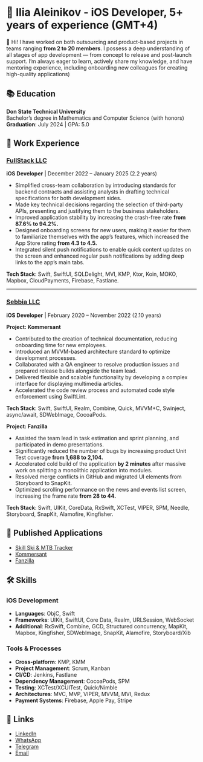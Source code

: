 #  Ilia Aleinikov - iOS Developer, 5+ years of experience (GMT+4)

👋 Hi! I have worked on both outsourcing and product-based projects in teams ranging **from 2 to 20 members**. I possess a deep understanding of all stages of app development — from concept to release and post-launch support. I’m always eager to learn, actively share my knowledge, and have mentoring experience, including onboarding new colleagues for creating high-quality applications)

## 📚 Education

**Don State Technical University**  
Bachelor’s degree in Mathematics and Computer Science (with honors)  
**Graduation**: July 2024 | GPA: 5.0  

## 💼 Work Experience

### [FullStack LLC](#)  
**iOS Developer** | December 2022 – January 2025 (2.2 years)
- Simplified cross-team collaboration by introducing standards for backend contracts and assisting
analysts in drafting technical specifications for both development sides.
- Made key technical decisions regarding the selection of third-party APIs, presenting and justifying
them to the business stakeholders.
- Improved application stability by increasing the crash-free rate **from 87.6% to 94.2%.**
- Designed onboarding screens for new users, making it easier for them to familiarize themselves with
the app’s features, which increased the App Store rating **from 4.3 to 4.5.**
- Integrated silent push notifications to enable quick content updates on the screen and enhanced regular
push notifications by adding deep links to the app’s main tabs.

**Tech Stack**: Swift, SwiftUI, SQLDelight, MVI, KMP, Ktor, Koin, MOKO, Mapbox, CloudPayments, Firebase, Fastlane.

---

### [Sebbia LLC](#)  
**iOS Developer** | February 2020 – November 2022 (2.10 years)

**Project: Kommersant**
- Contributed to the creation of technical documentation, reducing onboarding time for new employees.
- Introduced an MVVM-based architecture standard to optimize development processes.
- Collaborated with a QA engineer to resolve production issues and prepared release builds alongside the
team lead.
- Delivered flexible and scalable functionality by developing a complex interface for displaying
multimedia articles.
- Accelerated the code review process and automated code style enforcement using SwiftLint.

**Tech Stack**: Swift, SwiftUI, Realm, Combine, Quick, MVVM+C, Swinject, async/await, SDWebImage, CocoaPods.

**Project: Fanzilla**
- Assisted the team lead in task estimation and sprint planning, and participated in demo presentations.
- Significantly reduced the number of bugs by increasing product Unit Test coverage **from 1,688 to
2,104.**
- Accelerated cold build of the application **by 2 minutes** after massive work on splitting a monolithic
application into modules.
- Resolved merge conflicts in GitHub and migrated UI elements from Storyboard to SnapKit.
- Optimized scrolling performance on the news and events list screen, increasing the frame rate **from 28
to 44.**

**Tech Stack**: Swift, UIKit, CoreData, RxSwift, XCTest, VIPER, SPM, Needle, Storyboard, SnapKit, Alamofire, Kingfisher.

## 📱 Published Applications

- [Skill Ski & MTB Tracker](https://apps.apple.com/us/app/skill-ski-mtb-tracker/id1329688004)
- [Kommersant](https://www.rustore.ru/catalog/app/com.nsadv.kommersant)
- [Fanzilla](https://fanzilla.app/)

## 🛠️ Skills

### iOS Development
- **Languages**: ObjC, Swift
- **Frameworks**: UIKit, SwiftUI, Core Data, Realm, URLSession, WebSocket
- **Additional**: RxSwift, Combine, GCD, Structured concurrency, MapKit, Mapbox, Kingfisher, SDWebImage, SnapKit, Alamofire, Storyboard/Xib

### Tools & Processes
- **Cross-platform**: KMP, KMM
- **Project Management**: Scrum, Kanban
- **CI/CD**: Jenkins, Fastlane
- **Dependency Management**: CocoaPods, SPM
- **Testing**: XCTest/XCUITest, Quick/Nimble
- **Architectures**: MVC, MVP, VIPER, MVVM, MVI, Redux
- **Payment Systems**: Firebase, Apple Pay, Stripe

## 🔗 Links

- [LinkedIn](https://www.linkedin.com/in/soloaverse/)
- [WhatsApp](https://wa.me/37493456012)
- [Telegram](https://t.me/soloAverse)
- [Email](mailto:alejnikov.ilya@gmail.com)
